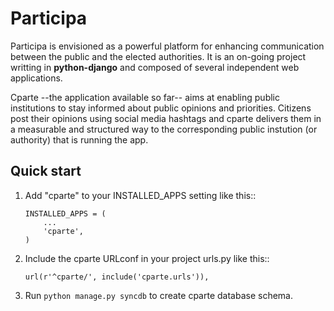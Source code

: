 Participa
=========

Participa is envisioned as a powerful platform for enhancing communication between the public and the elected authorities. It is an on-going project writting in **python-django** and composed of several independent web applications. 

Cparte --the application available so far-- aims at enabling public institutions to stay informed about public opinions and priorities. Citizens post their opinions using social media hashtags and cparte delivers them in a measurable and structured way to the corresponding public instution (or authority) that is running the app.

Quick start
-----------

1. Add "cparte" to your INSTALLED_APPS setting like this::

      ```
      INSTALLED_APPS = (
          ...
          'cparte',
      )
      ```

2. Include the cparte URLconf in your project urls.py like this::

      `url(r'^cparte/', include('cparte.urls')),`

3. Run `python manage.py syncdb` to create cparte database schema.
